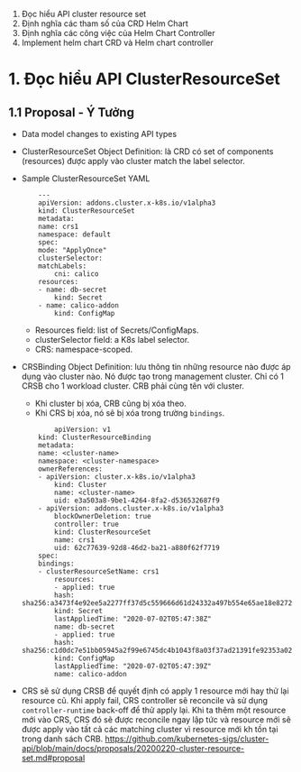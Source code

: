 1. Đọc hiểu API cluster resource set
2. Định nghĩa các tham số của CRD Helm Chart
3. Định nghĩa các công việc của Helm Chart Controller
4. Implement helm chart CRD và Helm chart controller

# 1. Đọc hiểu API ClusterResourceSet

## 1.1 Proposal - Ý Tưởng

- Data model changes to existing API types
- ClusterResourceSet Object Definition: là CRD có set of components (resources) được apply vào cluster match the label selector.

- Sample ClusterResourceSet YAML
    ```
        ---
        apiVersion: addons.cluster.x-k8s.io/v1alpha3
        kind: ClusterResourceSet
        metadata:
        name: crs1
        namespace: default
        spec:
        mode: "ApplyOnce"
        clusterSelector:
        matchLabels:
            cni: calico
        resources:
        - name: db-secret
            kind: Secret
        - name: calico-addon
            kind: ConfigMap
    ``` 
    - Resources field: list of Secrets/ConfigMaps.
    - clusterSelector field: a K8s label selector.
    - CRS: namespace-scoped.
- CRSBinding Object Definition: lưu thông tin những resource nào được áp dụng vào cluster nào. Nó được tạo trong management cluster. Chỉ có 1 CRSB cho 1 workload cluster. CRB phải cùng tên với cluster. 
    - Khi cluster bị xóa, CRB cũng bị xóa theo. 
    - Khi CRS bị xóa, nó sẽ bị xóa trong trường `bindings`.
    ```
            apiVersion: v1
        kind: ClusterResourceBinding
        metadata:
        name: <cluster-name>
        namespace: <cluster-namespace>
        ownerReferences:
        - apiVersion: cluster.x-k8s.io/v1alpha3
            kind: Cluster
            name: <cluster-name>
            uid: e3a503a8-9be1-4264-8fa2-d536532687f9
        - apiVersion: addons.cluster.x-k8s.io/v1alpha3
            blockOwnerDeletion: true
            controller: true
            kind: ClusterResourceSet
            name: crs1
            uid: 62c77639-92d8-46d2-ba21-a880f62f7719
        spec:
        bindings:
        - clusterResourceSetName: crs1
            resources:
            - applied: true
            hash: sha256:a3473f4e92ee5a2277ff37d5c559666d61d24332a497b554e65ae18e82727245
            kind: Secret
            lastAppliedTime: "2020-07-02T05:47:38Z"
            name: db-secret
            - applied: true
            hash: sha256:c1d0dc7e51bb05945a2f99e6745dc4b1043f8a03f37ad21391fe92353a02066e
            kind: ConfigMap
            lastAppliedTime: "2020-07-02T05:47:39Z"
            name: calico-addon
    ```
- CRS sẽ sử dụng CRSB để quyết định có apply 1 resource mới hay thử lại resource cũ. Khi apply fail, CRS controller sẽ reconcile và sử dụng `controller-runtime` back-off để thử apply lại. Khi ta thêm một resource mới vào CRS, CRS đó sẽ được reconcile ngay lập tức và resource mới sẽ được apply vào tất cả các matching cluster vì resource mới kh tồn tại trong danh sách CRB. 
https://github.com/kubernetes-sigs/cluster-api/blob/main/docs/proposals/20200220-cluster-resource-set.md#proposal
